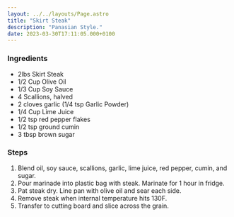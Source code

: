 ```yaml
---
layout: ../../layouts/Page.astro
title: "Skirt Steak"
description: "Panasian Style."
date: 2023-03-30T17:11:05.000+0100
---
```


### Ingredients

*   2lbs Skirt Steak
*   1/2 Cup Olive Oil
*   1/3 Cup Soy Sauce
*   4 Scallions, halved
*   2 cloves garlic (1/4 tsp Garlic Powder)
*   1/4 Cup Lime Juice
*   1/2 tsp red pepper flakes
*   1/2 tsp ground cumin
*   3 tbsp brown sugar

### Steps

1.  Blend oil, soy sauce, scallions, garlic, lime juice, red pepper, cumin, and sugar.
2.  Pour marinade into plastic bag with steak. Marinate for 1 hour in fridge.
3.  Pat steak dry. Line pan with olive oil and sear each side.
4.  Remove steak when internal temperature hits 130F.
5.  Transfer to cutting board and slice across the grain.